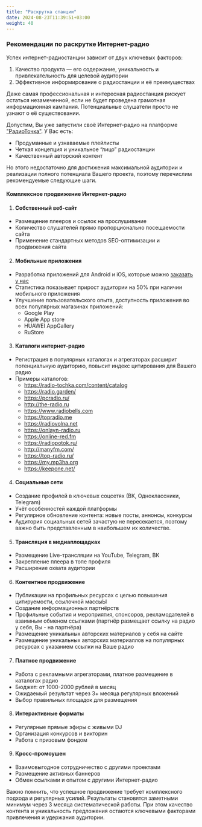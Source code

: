 ```yaml
---
title: "Раскрутка станции"
date: 2024-08-23T11:39:51+03:00
weight: 40
---
```


### Рекомендации по раскрутке Интернет-радио

Успех интернет-радиостанции зависит от двух ключевых факторов:

1. Качество продукта — его содержание, уникальность и привлекательность для целевой аудитории
2. Эффективное информирование о радиостанции и её преимуществах

Даже самая профессиональная и интересная радиостанция рискует остаться незамеченной, если не будет проведена грамотная информационная кампания. Потенциальные слушатели просто не узнают о её существовании.

Допустим, Вы уже запустили своё Интернет-радио на платформе <a href="https://app.radio-tochka.com/signup">"РадиоТочка"</a>. У Вас есть:

- Продуманные и узнаваемые плейлисты
- Четкая концепция и уникальное “лицо” радиостанции
- Качественный авторский контент

Но этого недостаточно для достижения максимальной аудитории и реализации полного потенциала Вашего проекта, поэтому перечислим рекомендуемые следующие шаги.

#### Комплексное продвижение Интернет-радио

1. #### Собственный веб-сайт
- Размещение плееров и ссылок на прослушивание
- Количество слушателей прямо пропорционально посещаемости сайта
- Применение стандартных методов SEO-оптимизации и продвижения сайта

2. #### Мобильные приложения
- Разработка приложений для Android и iOS, которые можно <a href="/tour/apps/">заказать у нас</a>
- Статистика показывает прирост аудитории на 50% при наличии мобильного приложения
- Улучшение пользовательского опыта, доступность приложения во всех популярных магазинах приложений: 
  - Google Play
  - Apple App store
  - HUAWEI AppGallery
  - RuStore

3. #### Каталоги интернет-радио
- Регистрация в популярных каталогах и агрегаторах расширит потенциальную аудиторию, повысит индекс цитирования для Вашего радио
- Примеры каталогов: 
  - https://radio-tochka.com/content/catalog
  - https://radio.garden/
  - https://pcradio.ru/
  - http://the-radio.ru
  - https://www.radiobells.com
  - https://topradio.me
  - https://radiovolna.net
  - https://onlayn-radio.ru
  - https://online-red.fm
  - https://radiopotok.ru/
  - http://manyfm.com/
  - https://top-radio.ru/
  - https://my.mp3ha.org
  - https://keepone.net/

4. #### Социальные сети
- Создание профилей в ключевых соцсетях (ВК, Одноклассники, Telegram)
- Учёт особенностей каждой платформы
- Регулярное обновление контента: новые посты, аннонсы, конкурсы
- Аудитория социальных сетей зачастую не пересекается, поэтому важно быть представленным в наибольшем их количестве.
5. #### Трансляция в медиаплощадках
- Размещение Live-трансляции на YouTube, Telegram, ВК
- Закрепление плеера в топе профиля
- Расширение охвата аудитории
6. #### Контентное продвижение
- Публикации на профильных ресурсах с целью повышения цитируемости, ссылочной массыЫ
- Создание информационных партнёрств
- Профильные события и мероприятия, спонсоров, рекламодателей в взаимным обменом ссылками (партнёр размещает ссылку на радио у себя, Вы - на партнёра)
- Размещение уникальных авторских материалов у себя на сайте
- Размещение уникальных авторских материаллов на популярных ресурсах с указанием ссылки на Ваше радио
7. #### Платное продвижение
- Работа с рекламными агрегаторами, платное размещение в каталогах радио
- Бюджет: от 1000-2000 рублей в месяц
- Ожидаемый результат через 3+ месяца регулярных вложений
- Выбор правильных площадок для размещения
8. #### Интерактивные форматы
- Регулярные прямые эфиры с живыми DJ
- Организация конкурсов и викторин
- Работа с призовым фондом
9. #### Кросс-промоушен
- Взаимовыгодное сотрудничество с другими проектами
- Размещение активных баннеров
- Обмен ссылками и опытом с другими Интернет-радио

Важно помнить, что успешное продвижение требует комплексного подхода и регулярных усилий. Результаты становятся заметными минимум через 3 месяца систематической работы. При этом качество контента и уникальность предложения остаются ключевыми факторами привлечения и удержания аудитории.